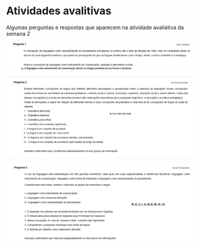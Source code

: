 # Atividades avalitivas

Algumas perguntas e respostas que aparecem na atividade avaliativa da semana 2

![Pergunta 1](./imgs/pergunta_1.png)

![Pergunta 2](./imgs/pergunta_2.png)

![Pergunta 3](./imgs/pergunta_3.png)


